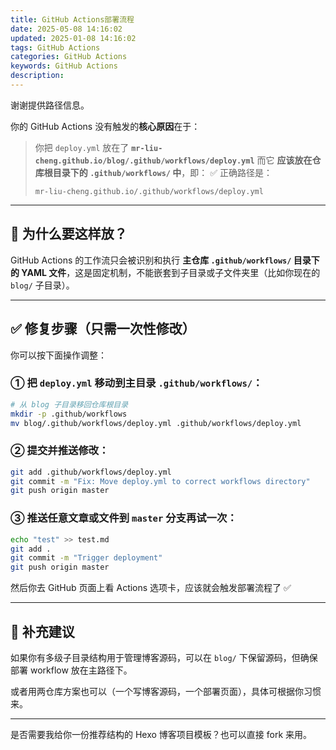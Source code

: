 ```yaml
---
title: GitHub Actions部署流程
date: 2025-05-08 14:16:02
updated: 2025-01-08 14:16:02
tags: GitHub Actions
categories: GitHub Actions
keywords: GitHub Actions
description:
---
```

谢谢提供路径信息。

你的 GitHub Actions 没有触发的**核心原因**在于：

> 你把 `deploy.yml` 放在了 **`mr-liu-cheng.github.io/blog/.github/workflows/deploy.yml`**
> 而它 **应该放在仓库根目录下的 `.github/workflows/` 中**，即：
> ✅ 正确路径是：
>
> ```
> mr-liu-cheng.github.io/.github/workflows/deploy.yml
> ```

---

## 🔧 为什么要这样放？

GitHub Actions 的工作流只会被识别和执行 **主仓库 `.github/workflows/` 目录下的 YAML 文件**，这是固定机制，不能嵌套到子目录或子文件夹里（比如你现在的 `blog/` 子目录）。

---

## ✅ 修复步骤（只需一次性修改）

你可以按下面操作调整：

### ① 把 `deploy.yml` 移动到主目录 `.github/workflows/`：

```bash
# 从 blog 子目录移回仓库根目录
mkdir -p .github/workflows
mv blog/.github/workflows/deploy.yml .github/workflows/deploy.yml
```

### ② 提交并推送修改：

```bash
git add .github/workflows/deploy.yml
git commit -m "Fix: Move deploy.yml to correct workflows directory"
git push origin master
```

### ③ 推送任意文章或文件到 `master` 分支再试一次：

```bash
echo "test" >> test.md
git add .
git commit -m "Trigger deployment"
git push origin master
```

然后你去 GitHub 页面上看 Actions 选项卡，应该就会触发部署流程了 ✅

---

## 🚀 补充建议

如果你有多级子目录结构用于管理博客源码，可以在 `blog/` 下保留源码，但确保部署 workflow 放在主路径下。

或者用两仓库方案也可以（一个写博客源码，一个部署页面），具体可根据你习惯来。

---

是否需要我给你一份推荐结构的 Hexo 博客项目模板？也可以直接 fork 来用。

